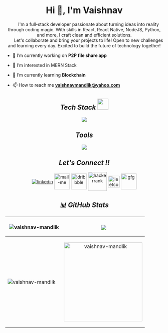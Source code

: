 <h1 align="center">Hi 👋, I'm Vaishnav</h1>
<p align="center">
&nbsp;&nbsp;&nbsp;&nbsp;&nbsp;&nbsp;&nbsp;I'm a full-stack developer passionate about turning ideas into reality through coding magic. With skills in React, React Native, NodeJS, Python, and more, I craft clean and efficient solutions.<br> &nbsp; &nbsp; &nbsp; &nbsp;Let's collaborate and bring your projects to life! Open to new challenges and learning every day. Excited to build the future of technology together!
</p>

- 🔭 I’m currently working on **P2P file share app**

- 👀 I’m interested in MERN Stack

- 🌱 I’m currently learning **Blockchain**

- 📫 How to reach me **vaishnavmandlik@yahoo.com**



<h2 align="center"><i>Tech Stack <img src="https://camo.githubusercontent.com/beb64ff21c883e318e4f5db5231c2ba4175705bea1c9249e82a41ab375db4f75/68747470733a2f2f6d65646961322e67697068792e636f6d2f6d656469612f51737347456d706b79454f684243623765312f67697068792e6769663f6369643d656366303565343761306e336769316266716e74716d6f62386739616964316f796a327772336473336d67373030626c267269643d67697068792e676966" width="35"/></i></h2>
<p align="center">
  <a >
    <img src="https://skillicons.dev/icons?i=react,redux,materialui,tailwind,html,css,js,python,nodejs,express,mongodb,mysql,firebase" />
  </a>
</p>

</p>

<h2 align="center"><i>Tools</i></h2>
<p align="center">
  <a >
    <img src="https://skillicons.dev/icons?i=git,github,gitlab,heroku,netlify,bash,vscode,idea,xd" />
  </a>
</p>

<h2 align="center"><i>Let's Connect !!</i></h2>

<p align="center">
  <a href="https://www.linkedin.com/in/vaishnavmandlik/" target="blank"><img align="center" src="https://skillicons.dev/icons?i=linkedin" alt="linkedin" /></a>
  <a title="vaishnavmandlik@yahoo.com" href="mailto:vaishnavmandlik@yahoo.com" target="blank"><img align="center"  src="https://cdn-icons-png.flaticon.com/128/888/888853.png"  width="50px"   alt="mail-me" /></a>
  <a href="https://dribbble.com/vaishnavmandlik" target="blank"><img align="center" src="https://raw.githubusercontent.com/rahuldkjain/github-profile-readme-generator/master/src/images/icons/Social/dribbble.svg" width="50px"  alt="dribbble" /></a>
  <a href="https://www.hackerrank.com/vaishnavmandlik" target="_blank"><img align="center" src="https://raw.githubusercontent.com/rahuldkjain/github-profile-readme-generator/master/src/images/icons/Social/hackerrank.svg"  width="60px" alt="hackerrank" /></a>
    <a href="https://leetcode.com/vaishnavmandlik" target="_blank"><img align="center" src="https://raw.githubusercontent.com/rahuldkjain/github-profile-readme-generator/master/src/images/icons/Social/leet-code.svg" width="37px" alt="leetcode" /></a>
    <a href="https://auth.geeksforgeeks.org/user/vaishnav_mandlik/practice/" target="_blank"><img align="center" src="https://raw.githubusercontent.com/rahuldkjain/github-profile-readme-generator/master/src/images/icons/Social/geeks-for-geeks.svg" width="50px" alt="gfg" /></a>
</p>

<h2 align="center"><i>📊 GitHub Stats</i></h2>

| <p>&nbsp;<img align="center" src="https://github-readme-stats.vercel.app/api?username=vaishnav-mandlik&show_icons=true&&theme=dark" alt="vaishnav-mandlik" /></p> | <p>&nbsp;<a href="#no_route"><img align="center" src="https://github-readme-stats.vercel.app/api/top-langs/?username=vaishnav-mandlik&layout=compact&theme=dark" /></a></p> |
| -- | --- |
| <p><img align="center" src="https://github-readme-streak-stats.herokuapp.com/?user=vaishnav-mandlik&theme=dark" alt="vaishnav-mandlik" /></p> | <p align='center'><img align="center" src="https://i.giphy.com/media/qgQUggAC3Pfv687qPC/giphy.gif" alt="vaishnav-mandlik" width='250px' height='250px'/></p> |

